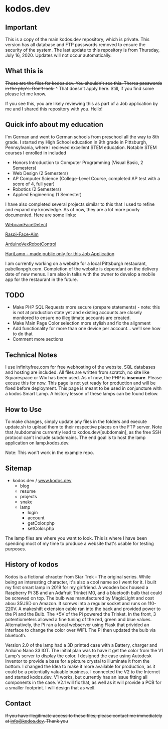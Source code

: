 # kodos.dev
## Important
This is a copy of the main kodos.dev repository, which is private. This version has all database and FTP passwords removed to ensure the security of the system.
The last update to this repository is from Thursday, July 16, 2020. Updates will not occur automatically.

## What this is
~~These are the files for kodos.dev. You shouldn't see this. Theres passwords in the php's. Don't look.~~
^ That doesn't apply here. Still, if you find some please let me know.

If you see this, you are likely reviewing this as part of a Job application by me and I shared this repository with you. Hello!

## Quick info about my education
I'm German and went to German schools from preschool all the way to 8th grade. I started my High School education in 9th grade in Pittsburgh, Pennsylvania, where I recieved excellent STEM education.
Notable STEM courses I enrolled in included
* Honors Introduction to Computer Programming (Visual Basic, 2 Semesters)
* Web Design (2 Semesters)
* AP Computer Science (College-Level Course, completed AP test with a score of 4, full year)
* Robotics (2 Semesters)
* Applied Engineering (1 Semester)

I have also completed several projects similar to this that I used to refine and expand my knowledge. As of now, they are a lot more poorly documented. Here are some links:

[WebcamFaceDetect](https://github.com/kodosexe/WebcamFaceDetect)

[Raspi-Face-Aim](https://github.com/kodosexe/raspi-face-aim)

[ArduinoVexRobotControl](https://github.com/kodosexe/ArduinoVexRobotControl)

[HariLamp - made public only for this Job Application](https://github.com/kodosexe/hariLamp)

I am currently working on a website for a local Pittsburgh restaurant,  pabellonpgh.com. Completion of the website is dependant on the delivery date of new menus.
I am also in talks with the owner to develop a mobile app for the restaurant in the future.

## TODO
* Make PHP SQL Requests more secure (prepare statements) - note: this is not at production state yet and existing accounts are closely monitored to ensure no illegitimate accounts are created.
* Make Main Page Color selection more stylish and fix the alignment
* Add functionality for more than one device per account... we'll see how to do that
* Comment more sections

## Technical Notes
I use infinityfree.com for free webhosting of the website. SQL databases and hosting are included.
All files are written from scratch, no site like Squarespace or Wix has been used. As of now, the PHP is **insecure**. Please excuse this for now. This page is not yet ready for production and will be fixed before deployment.
This page is meant to be used in conjuncture with a kodos Smart Lamp. A history lesson of these lamps can be found below.

## How to Use
To make changes, simply update any files in the folders and execute update.sh to upload them to their respective places on the FTP server. Note that /subdomains currently lead to kodos.dev/[subdomain], as the free SSH protocol can't include subdomains. The end goal is to host the lamp application on lamp.kodos.dev.

Note: This won't work in the example repo.

## Sitemap
* kodos.dev / www.kodos.dev
  * blog
  * resume
  * projects
  * snake
  * lamp
    * login
    * account
    * getColor.php
    * setColor.php

The lamp files are where you want to look. This is where I have been spending most of my time to produce a website that's usable for testing purposes.

## History of kodos
Kodos is a fictional chracter from Star Trek - The original series. While being an interesting character, it's also a cool name so I went for it.
I built my first smart lamp in 2019 for my girlfriend. A wooden box housed a Raspberry Pi 3B and an Adafruit Trinket M0, and a bluetooth bulb that could be screwed on top. The bulb was manufactured by MagicLight and cost abou 35USD on Amazon. It screws into a regular socket and runs on 110-220V. A makeshift extension cable ran into the back and provided power to the Pi and the Bulb. The +5V of the Pi powered the Trinket. In the front, 3 potentiometers allowed a fine tuning of the red, green and blue values. Alternatively, the Pi ran a local webserver using Flask that privided an interface to change the color over WIFI. The Pi then updated the bulb via bluetooth.

Version 2.0 of the lamp had a 3D printed case with a Battery, charger and Arduino Nano 33 IOT. The initial plan was to have it get the color from the V1 Lamp's server to display the color. I designed the case using Autodesk Inventor to provide a base for a picture crystal to illuminate it from the bottom. I changed the Idea to make it more available for production, as it could be a potentially valuable business. I connected the V2 to the Internet and started kodos.dev. V1 works, but currently has an issue fitting all components in the case. V2.1 will fix that, as well as it will provide a PCB for a smaller footprint. I will design that as well.

## Contact
~~If you have illegitimate access to these files, please contact me immediately at info@kodos.dev. Thank you~~
